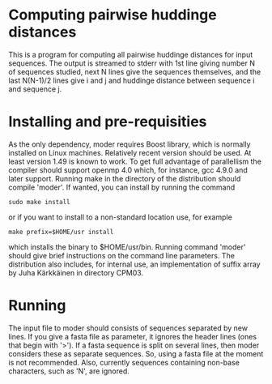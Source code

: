 Computing pairwise huddinge distances
=====================================

This is a program for computing all pairwise huddinge distances for
input sequences. The output is streamed to stderr with 1st line giving
number N of sequences studied, next N lines give the sequences
themselves, and the last N(N-1)/2 lines give i and j and huddinge
distance between sequence i and sequence j.


Installing and pre-requisities
==============================

As the only dependency, moder requires Boost library, which is normally installed on Linux machines. Relatively recent version
should be used. At least version 1.49 is known to work.
To get full advantage of parallellism the compiler should support openmp 4.0 which, for instance, gcc 4.9.0 and later support.
Running make in the directory of the distribution should compile 'moder'.
If wanted, you can install by running the command

	sudo make install

or if you want to install to a non-standard location use, for example

	make prefix=$HOME/usr install

which installs the binary to $HOME/usr/bin.
Running command 'moder' should give brief instructions on the command line parameters.
The distribution also includes, for internal use, an implementation of suffix array by Juha Kärkkäinen in directory CPM03.

Running
=======

The input file to moder should consists of sequences separated by new lines. If you give a fasta file as
parameter, it ignores the header lines (ones that begin with '>'). If a fasta sequence is split on
several lines, then moder considers these as separate sequences. So, using a fasta file at the moment
is not recommended. Also, currently sequences containing non-base characters, such as 'N', are ignored.

